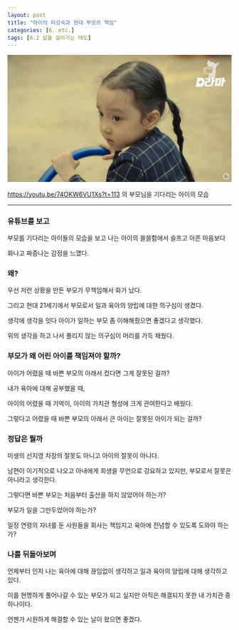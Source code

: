 ```yaml
---
layout: post
title: "아이의 미성숙과 현대 부모의 책임"
categories: [6. etc.]
tags: [6.2 삶을 살아가는 태도]
---
```


![](https://raw.githubusercontent.com/maizer2/gitblog_img/master/img/끄적임/2021-10-17-아이의-미성숙과-현대-부모의-책임/부모님을-기다리는-아이.PNG)

https://youtu.be/74OKW6VU1Xs?t=113 의 부모님을 기다리는 아이의 모습

---



### 유튜브를 보고

부모를 기다리는 아이들의 모습을 보고 나는 아이의 쓸쓸함에서 슬프고 아픈 마음보다

화나고 짜증나는 감정을 느꼈다.



### 왜?

우선 저런 상황을 만든 부모가 무책임해서 화가 났다.

그리고 현대 21세기에서 부모로서 일과 육아의 양립에 대한 의구심이 생겼다.

생각에 생각을 잇다 아이가 일하는 부모 좀 이해해줬으면 좋겠다고 생각했다.

위의 생각을 하고 나서 풀리지 않는 의구심이 머리를 가득 채웠다.



### 부모가 왜 어린 아이를 책임져야 할까?

아이가 어렸을 때 바쁜 부모의 아래서 컸다면 그게 잘못된 걸까?

내가 육아에 대해 공부했을 때, 

아이의 어렸을 때 기억이, 아이의 가치관 형성에 크게 관여한다고 배웠다.

그렇다고 어렸을 때 바쁜 부모의 아래서 큰 아이는 잘못된 아이가 되는 걸까?



### 정답은 뭘까

미생의 선지영 차장의 잘못도 아니고 아이의 잘못이 아니다.

남편이 이기적으로 나오고 아내에게 희생을 무언으로 강요하고 있지만, 부모로서 잘못은 아니라고 생각한다.

그렇다면 바쁜 부모는 처음부터 출산을 하지 않았어야 하는가?

부모가 일을 그만두었어야 하는가?

일정 연령의 자녀를 둔 사원들을 회사는 책임지고 육아에 전념할 수 있도록 도와야 하는가?



### 나를 뒤돌아보며

언제부터 인지 나는 육아에 대해 끊임없이 생각하고 일과 육아의 양립에 대해 생각하고 있다.

이를 현명하게 풀어나갈 수 있는 부모가 되고 싶지만 아직은 해결되지 못한 내 가치관 중 하나이다.

언젠가 시원하게 해결할 수 있는 날이 왔으면 좋겠다.
